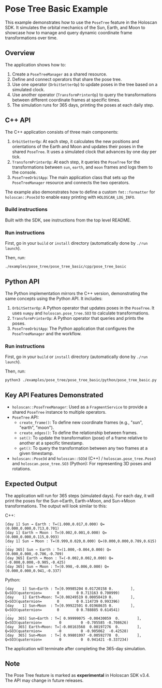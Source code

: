 # Pose Tree Basic Example

This example demonstrates how to use the `PoseTree` feature in the Holoscan SDK. It simulates the orbital mechanics of the Sun, Earth, and Moon to showcase how to manage and query dynamic coordinate frame transformations over time.

## Overview

The application shows how to:
1.  Create a `PoseTreeManager` as a shared resource.
2.  Define and connect operators that share the pose tree.
3.  Use one operator (`OrbitSetterOp`) to update poses in the tree based on a simulated clock.
4.  Use another operator (`TransformPrinterOp`) to query the transformations between different coordinate frames at specific times.
5.  The simulation runs for 365 days, printing the poses at each daily step.

## C++ API

The C++ application consists of three main components:
1.  `OrbitSetterOp`: At each step, it calculates the new positions and orientations of the Earth and Moon and updates their poses in the shared `PoseTree`. It uses a simulated clock that advances by one day per tick.
2.  `TransformPrinterOp`: At each step, it queries the `PoseTree` for the transformations between `sun`, `earth`, and `moon` frames and logs them to the console.
3.  `PoseTreeOrbitApp`: The main application class that sets up the `PoseTreeManager` resource and connects the two operators.

The example also demonstrates how to define a custom `fmt::formatter` for `holoscan::Pose3d` to enable easy printing with `HOLOSCAN_LOG_INFO`.

### Build instructions

Built with the SDK, see instructions from the top level README.

### Run instructions

First, go in your `build` or `install` directory (automatically done by `./run launch`).

Then, run:
```bash
./examples/pose_tree/pose_tree_basic/cpp/pose_tree_basic
```

## Python API

The Python implementation mirrors the C++ version, demonstrating the same concepts using the Python API. It includes:
1.  `OrbitSetterOp`: A Python operator that updates poses in the `PoseTree`. It uses `numpy` and `holoscan.pose_tree.SO3` to calculate transformations.
2.  `TransformPrinterOp`: A Python operator that queries and prints the poses.
3.  `PoseTreeOrbitApp`: The Python application that configures the `PoseTreeManager` and the workflow.

### Run instructions

First, go in your `build` or `install` directory (automatically done by `./run launch`).

Then, run:
```bash
python3 ./examples/pose_tree/pose_tree_basic/python/pose_tree_basic.py
```

## Key API Features Demonstrated

- `holoscan::PoseTreeManager`: Used as a `FragmentService` to provide a shared `PoseTree` instance to multiple operators.
- `PoseTree` API:
    - `create_frame()`: To define new coordinate frames (e.g., "sun", "earth", "moon").
    - `create_edges()`: To define the relationship between frames.
    - `set()`: To update the transformation (pose) of a frame relative to another at a specific timestamp.
    - `get()`: To query the transformation between any two frames at a given timestamp.
- `holoscan::Pose3d` and `holoscan::SO3d` (C++) / `holoscan.pose_tree.Pose3` and `holoscan.pose_tree.SO3` (Python): For representing 3D poses and rotations.

## Expected Output

The application will run for 365 steps (simulated days). For each day, it will print the poses for the Sun->Earth, Earth->Moon, and Sun->Moon transformations. The output will look similar to this:

C++:
```
[day 1] Sun → Earth : T=(1.000,0.017,0.000) Q=(0.000,0.000,0.713,0.701)
[day 1] Earth → Moon : T=(0.002,0.001,0.000) Q=(0.000,0.000,0.115,0.993)
[day 1] Sun → Moon : T=(0.999,0.020,0.000) Q=(0.000,0.000,0.789,0.615)
...
[day 365] Sun → Earth : T=(1.000,-0.004,0.000) Q=(0.000,0.000,-0.706,-0.709)
[day 365] Earth → Moon : T=(-0.002,0.002,0.000) Q=(-0.000,0.000,-0.905,-0.425)
[day 365] Sun → Moon : T=(0.998,-0.006,0.000) Q=(0.000,0.000,0.941,-0.337)
```

Python:
```
[day    1] Sun→Earth : T=[0.99985204 0.01720158 0.        ], Q=SO3(quaternion=       0        0 0.713163 0.700999)
[day    1] Earth→Moon: T=[0.00249519 0.00058419 0.        ], Q=SO3(quaternion=       0        0 0.114739 0.993396)
[day    1] Sun→Moon  : T=[0.99922501 0.01968635 0.        ], Q=SO3(quaternion=       0        0 0.788885 0.614541)
...
[day  365] Sun→Earth : T=[ 0.99999075 -0.00430059  0.        ], Q=SO3(quaternion=        0         0 -0.705585 -0.708626)
[day  365] Earth→Moon: T=[-0.00163568  0.00197276  0.        ], Q=SO3(quaternion=       -0         0 -0.905062  -0.42528)
[day  365] Sun→Moon  : T=[ 0.99801097 -0.00592778  0.        ], Q=SO3(quaternion=        0         0  0.941421 -0.337234)
```

The application will terminate after completing the 365-day simulation.

## Note

The Pose Tree feature is marked as **experimental** in Holoscan SDK v3.4. The API may change in future releases.
